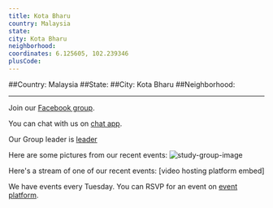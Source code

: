 ```yaml
---
title: Kota Bharu
country: Malaysia
state: 
city: Kota Bharu
neighborhood: 
coordinates: 6.125605, 102.239346
plusCode:
---
```


##Country: Malaysia
##State: 
##City: Kota Bharu
##Neighborhood: 
*****
Join our [Facebook group](https://www.facebook.com/groups/free.code.camp.kotabharu.malaysia).

You can chat with us on [chat app]().

Our Group leader is [leader]()

Here are some pictures from our recent events:
![study-group-image]()

Here's a stream of one of our recent events:
[video hosting platform embed]

We have events every Tuesday. You can RSVP for an event on [event platform]().
